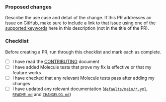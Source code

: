 ### Proposed changes

Describe the use case and detail of the change. If this PR addresses an issue on GitHub, make sure to include a link to that issue using one of the [supported keywords](https://docs.github.com/en/github/managing-your-work-on-github/linking-a-pull-request-to-an-issue) here in this description (not in the title of the PR).

### Checklist

Before creating a PR, run through this checklist and mark each as complete.

- [ ] I have read the [CONTRIBUTING](https://github.com/nginxinc/ansible-role-nginx/blob/main/CONTRIBUTING.md) document
- [ ] I have added Molecule tests that prove my fix is effective or that my feature works
- [ ] I have checked that any relevant Molecule tests pass after adding my changes
- [ ] I have updated any relevant documentation ([`defaults/main/*.yml`](https://github.com/nginxinc/ansible-role-nginx/blob/main/defaults/main/), [`README.md`](https://github.com/nginxinc/ansible-role-nginx/blob/main/README.md) and [`CHANGELOG.md`](https://github.com/nginxinc/ansible-role-nginx/blob/main/CHANGELOG.md))
